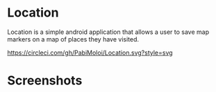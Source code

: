 # Location
Location is a simple android application that allows a user to save map markers on a map of places they have visited.

https://circleci.com/gh/PabiMoloi/Location.svg?style=svg

# Screenshots